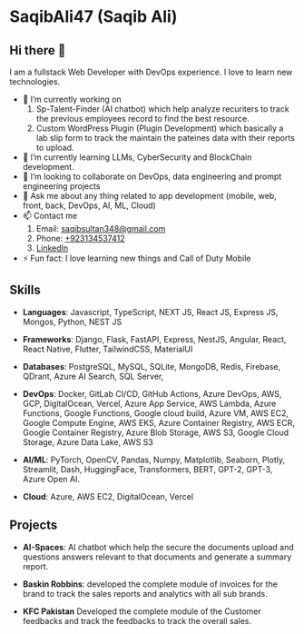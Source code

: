 # SaqibAli47 (Saqib Ali)

## Hi there 👋

I am a fullstack Web Developer with DevOps experience. I love to learn new technologies.

- 🔭 I’m currently working on
    1. Sp-Talent-Finder (AI chatbot) which help analyze recuriters to track the previous employees record to find the best resource.
    1. Custom WordPress Plugin (Plugin Development) which basically a lab slip form to track the maintain the pateines data with their reports to upload.
- 🌱 I’m currently learning LLMs, CyberSecurity and BlockChain development.
- 👯 I’m looking to collaborate on DevOps, data engineering and prompt engineering projects
- 💬 Ask me about any thing related to app development (mobile, web, front, back, DevOps, AI, ML, Cloud)
- 📫 Contact me
    1. Email: [saqibsultan348@gmail.com](mailto:saqibsultan348@gmail.com)
    1. Phone: [+923134537412](tel:+923134537412)
    1. [LinkedIn](https://www.linkedin.com/in/saqib-ali-a856761aa/)
- ⚡ Fun fact: I love learning new things and Call of Duty Mobile

## Skills

- **Languages**: Javascript, TypeScript, NEXT JS, React JS, Express JS, Mongos, Python, NEST JS

- **Frameworks**: Django, Flask, FastAPI, Express, NestJS, Angular, React, React Native, Flutter, TailwindCSS, MaterialUI

- **Databases**: PostgreSQL, MySQL, SQLite, MongoDB, Redis, Firebase, QDrant, Azure AI Search, SQL Server,

- **DevOps**: Docker, GitLab CI/CD, GitHub Actions, Azure DevOps, AWS, GCP, DigitalOcean, Vercel, Azure App Service, AWS Lambda, Azure Functions, Google Functions, Google cloud build, Azure VM, AWS EC2, Google Compute Engine, AWS EKS, Azure Container Registry, AWS ECR, Google Container Registry, Azure Blob Storage, AWS S3, Google Cloud Storage, Azure Data Lake, AWS S3

- **AI/ML**: PyTorch, OpenCV, Pandas, Numpy, Matplotlib, Seaborn, Plotly, Streamlit, Dash, HuggingFace, Transformers, BERT, GPT-2, GPT-3, Azure Open AI.

- **Cloud**: Azure, AWS EC2, DigitalOcean, Vercel

## Projects

- **AI-Spaces**: AI chatbot which help the secure the documents upload and questions answers relevant to that documents and generate a summary report.

- **Baskin Robbins**: developed the complete module of invoices for the brand to track the sales reports and analytics with all sub brands.
- **KFC Pakistan** Developed the complete module of the Customer feedbacks and track the feedbacks to track the overall sales.
<!--
**SaqibAli47/SaqibAli47** is a ✨ _special_ ✨ repository because its `README.md` (this file) appears on your GitHub profile.

Here are some ideas to get you started:

- 🔭 I’m currently working on ...
- 🌱 I’m currently learning ...
- 👯 I’m looking to collaborate on ...
- 🤔 I’m looking for help with ...
- 💬 Ask me about ...
- 📫 How to reach me: ...
- 😄 Pronouns: ...
- ⚡ Fun fact: ...
-->
